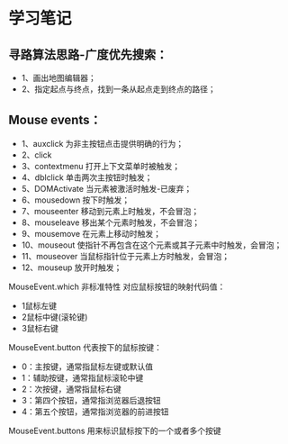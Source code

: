# 学习笔记

## 寻路算法思路-广度优先搜索：
+ 1、画出地图编辑器；
+ 2、指定起点与终点，找到一条从起点走到终点的路径；


## Mouse events：
+ 1、auxclick 为非主按钮点击提供明确的行为；
+ 2、click
+ 3、contextmenu 打开上下文菜单时被触发；
+ 4、dblclick 单击两次主按钮时触发；
+ 5、DOMActivate 当元素被激活时触发-已废弃；
+ 6、mousedown 按下时触发；
+ 7、mouseenter 移动到元素上时触发，不会冒泡；
+ 8、mouseleave 移出某个元素时触发，不会冒泡；
+ 9、mousemove 在元素上移动时触发；
+ 10、mouseout 使指针不再包含在这个元素或其子元素中时触发，会冒泡；
+ 11、mouseover 当鼠标指针位于元素上方时触发，会冒泡；
+ 12、mouseup 放开时触发；

MouseEvent.which 非标准特性
对应鼠标按钮的映射代码值：
+ 1鼠标左键
+ 2鼠标中键(滚轮键)
+ 3鼠标右键

MouseEvent.button
代表按下的鼠标按键：
+ 0：主按键，通常指鼠标左键或默认值
+ 1：辅助按键，通常指鼠标滚轮中键
+ 2：次按键，通常指鼠标右键
+ 3：第四个按钮，通常指浏览器后退按钮
+ 4：第五个按钮，通常指浏览器的前进按钮

MouseEvent.buttons
用来标识鼠标按下的一个或者多个按键

#